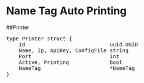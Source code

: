 # Name Tag Auto Printing

##Printer
<pre>
type Printer struct {
	Id                           uuid.UUID
	Name, Ip, ApiKey, ConfigFile string
	Port                         int
	Active, Printing             bool
	NameTag                      *NameTag
}
</pre>